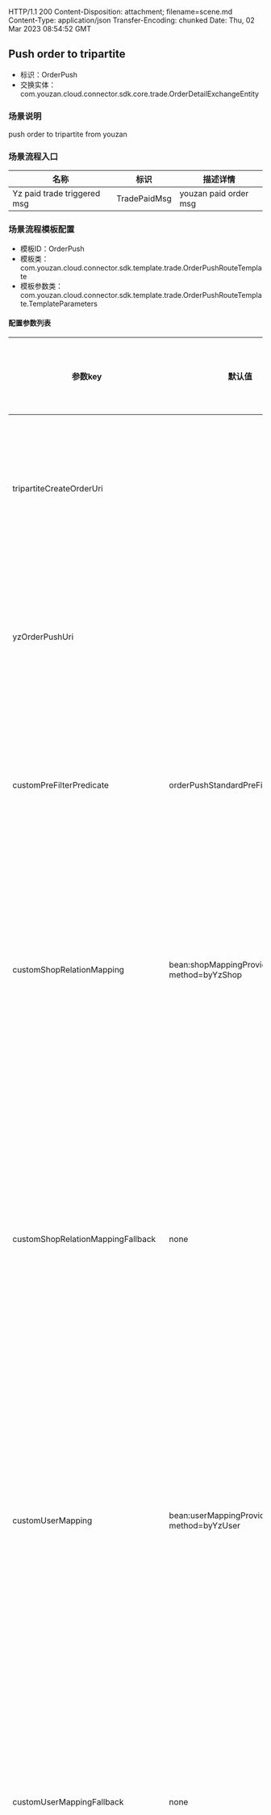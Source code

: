HTTP/1.1 200 
Content-Disposition: attachment; filename=scene.md
Content-Type: application/json
Transfer-Encoding: chunked
Date: Thu, 02 Mar 2023 08:54:52 GMT

## Push order to tripartite
- 标识：OrderPush
- 交换实体：com.youzan.cloud.connector.sdk.core.trade.OrderDetailExchangeEntity
### 场景说明
push order to tripartite from youzan
### 场景流程入口

名称 | 标识 | 描述详情
---|---|---
Yz paid trade triggered msg | TradePaidMsg | youzan paid order msg

### 场景流程模板配置
- 模板ID：OrderPush
- 模板类：com.youzan.cloud.connector.sdk.template.trade.OrderPushRouteTemplate
- 模板参数类：com.youzan.cloud.connector.sdk.template.trade.OrderPushRouteTemplate.TemplateParameters

#### 配置参数列表

参数key | 默认值 | 可选值 | 关联场景流程 | 允许定制 | 参数描述
---|---|---|---|---|---
tripartiteCreateOrderUri |  |  |  | Y | 三方厂商对接创建订单实现
yzOrderPushUri |  | OrderPushTemplateYzTemplate-alpha : 有赞订单同步标准流程实现alpha版本 <br>  |  | Y | 有赞订单同步标准流程实现
customPreFilterPredicate | orderPushStandardPreFilterPredicate | orderPushStandardPreFilterPredicate : 有赞订单默认前置过滤规则，1.crm订单不同步；2.礼品卡订单不同步； 3.虚拟订单不同步；4.分销订单不同步 <br>  |  | Y | 有赞订单同步前置过滤处理
customShopRelationMapping | bean:shopMappingProviderImpl?method=byYzShop | bean:shopMappingProviderImpl?method=byYzShop : 根据shop_relation表配置查询有赞店铺映射的外部店铺标识 <br>  |  | Y | 查询订单关联的有赞店铺映射的外部店铺
customShopRelationMappingFallback | none | none : 不存在店铺映射降级逻辑，未找到映射时抛出异常阻断流程执行 <br> allowNull : 店铺映射允许为空，未找到映射时流程继续执行 <br>  |  | Y | 查询订单关联的有赞店铺映射的外部店铺失败时的降级处理
customUserMapping | bean:userMappingProviderImpl?method=byYzUser | bean:userMappingProviderImpl?method=byYzUser : 根据会员打通的映射表user_relation,查询会员映射的外部会员标识 <br>  |  | Y | 查询订单关联的有赞会员映射的外部会员标识
customUserMappingFallback | none | none : 不存在会员映射降级逻辑，未找到映射时抛出异常阻断流程执行 <br> allowNull : 会员映射允许为空，未找到映射时流程继续执行 <br>  |  | Y | 查询订单关联的有赞会员映射的外部会员失败时的降级处理
customSalesGuideMapping | bean:guideMappingProviderImpl?method=byYzGuide | bean:guideMappingProviderImpl?method=byYzGuide : 根据导购打通的映射表shopping_guide_relation,查询导购映射的外部导购标识 <br>  |  | Y | 查询订单关联的有赞销售导购映射的外部导购标识
customSalesGuideMappingFallback | none | none : 不存在导购映射降级逻辑，未找到映射时抛出异常阻断流程执行 <br> allowNull : 导购映射允许为空，未找到映射时流程继续执行 <br>  |  | Y | 查询订单关联的有赞销售导购映射的外部导购失败时的降级处理
customServicesGuideMapping | bean:guideMappingProviderImpl?method=byYzGuide | bean:guideMappingProviderImpl?method=byYzGuide : 根据导购打通的映射表shopping_guide_relation,查询导购映射的外部导购标识 <br>  |  | Y | 查询订单关联的有赞会员专属导购映射的外部导购标识
customServicesGuideMappingFallback | none | none : 不存在导购映射降级逻辑，未找到映射时抛出异常阻断流程执行 <br> allowNull : 导购映射允许为空，未找到映射时流程继续执行 <br>  |  | Y | 查询订单关联的有赞会员专属导购映射的外部导购失败时的降级处理
customPostFilterPredicate | none | none : 不存在订单后置过滤处理组件 <br>  |  | Y | 有赞订单同步后置过滤处理
customItemMapping | bean:fullItemMappingFacadeImpl?method=queryOutFullItemInfo | bean:fullItemMappingFacadeImpl?method=queryOutFullItemInfo : 根据商品打通的映射表item_relation,查询商品映射的外部商品标识 <br>  |  | Y | 查询子订单关联的有赞商品映射的外部商品标识
customItemMappingFallback | none | none : 不存在商品映射降级逻辑，未找到映射时抛出异常阻断流程执行 <br> allowNull : 商品映射允许为空，未找到映射时流程继续执行 <br>  |  | Y | 查询子订单关联的有赞商品映射的外部商品不存在时的降级处理
customItemGuideMapping | bean:guideMappingProviderImpl?method=byYzGuide | bean:guideMappingProviderImpl?method=byYzGuide : 根据导购打通的映射表shopping_guide_relation,查询导购映射的外部导购标识 <br>  |  | Y | 查询子订单关联的有赞商品导购映射的外部导购标识
customItemGuideMappingFallback | none | none : 不存在导购映射降级逻辑，未找到映射时抛出异常阻断流程执行 <br> allowNull : 商品导购映射允许为空，未找到映射时流程继续执行 <br>  |  | Y | 查询子订单关联的有赞商品导购映射的外部导购不存在时的降级处理
customSalesmanMapping | bean:guideMappingProviderImpl?method=byYzGuide | bean:guideMappingProviderImpl?method=byYzGuide : 根据导购打通的映射表shopping_guide_relation,查询导购映射的外部导购标识 <br>  |  | Y | 查询订单关联的有赞分销员映射的外部分销员标识
customSalesmanMappingFallback | none | none : 不存在分销员映射降级逻辑，未找到映射时抛出异常阻断流程执行 <br> allowNull : 分销员映射允许为空，未找到映射时流程继续执行 <br>  |  | Y | 查询订单关联的有赞分销员映射的外部分销员不存在时的降级处理

